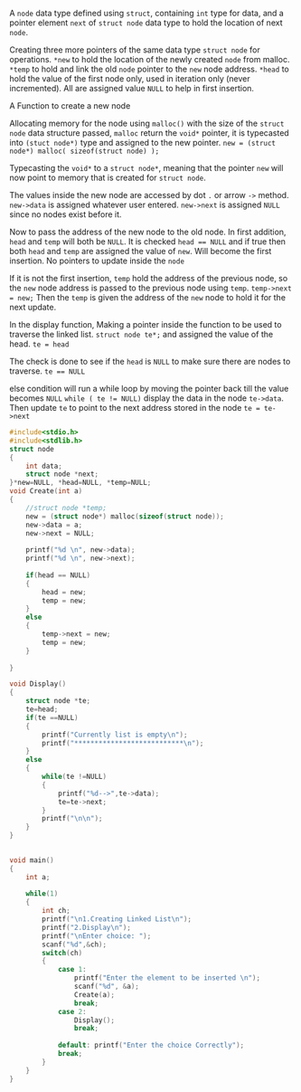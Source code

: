 

A `node` data type defined using `struct`, containing `int` type for data, and a pointer element `next` of `struct node` data type to hold the location of next `node`.

Creating three more pointers of the same data type `struct node` for operations.
`*new` to hold the location of the newly created `node` from malloc.
`*temp` to hold and link the old `node` pointer to the `new` node address.
`*head` to hold the value of the first node only, used in iteration only (never incremented).
All are assigned value `NULL` to help in first insertion.

A Function to create a new node

Allocating memory for the node using `malloc()` with the size of the `struct node` data structure passed, 
`malloc` return the `void*` pointer, it is typecasted into `(stuct node*)` type and assigned to the new pointer. `new = (struct node*) malloc( sizeof(struct node) ); `

Typecasting the `void*` to a `struct node*`, meaning that the pointer `new` will now point to memory that is created for `struct node`.

The values inside the new node are accessed by dot `.` or arrow `->` method.
`new->data` is assigned whatever user entered.
`new->next` is assigned `NULL` since no nodes exist before it.

Now to pass the address of the new node to the old node.
In first addition, `head` and `temp` will both be `NULL`.
It is checked `head == NULL` and if true then both `head` and `temp` are assigned the value of `new`. Will become the first insertion. No pointers to update inside the `node`

If it is not the first insertion,
`temp` hold the address of the previous node, so the `new` node address is passed to the previous node using `temp`.  `temp->next = new;`
Then the `temp` is given the address of the `new` node to hold it for the next update.


In the display function,
Making a pointer inside the function to be used to traverse the linked list.
`struct node te*;` and assigned the value of the head. `te = head`

The check is done to see if the `head` is `NULL` to make sure there are nodes to traverse.
 `te == NULL` 

else condition will run a while loop by moving the pointer back till the value becomes `NULL` 
`while ( te != NULL)` display the data in the node `te->data`.
Then update `te` to point to the next address stored in the node `te = te->next` 


```c
#include<stdio.h>
#include<stdlib.h>
struct node
{
	int data;
	struct node *next;
}*new=NULL, *head=NULL, *temp=NULL;
void Create(int a)
{
	//struct node *temp;
	new = (struct node*) malloc(sizeof(struct node));
	new->data = a;
	new->next = NULL;
	
	printf("%d \n", new->data);
	printf("%d \n", new->next);
	
	if(head == NULL)
	{
		head = new;
		temp = new;
	}
	else
	{
		temp->next = new;
		temp = new;
	}
	
}

void Display()
{
	struct node *te;
	te=head;
	if(te ==NULL)
	{
		printf("Currently list is empty\n");
		printf("***************************\n");
	}
	else
	{
		while(te !=NULL)
		{
			printf("%d-->",te->data);
			te=te->next;
		}
		printf("\n\n");
	}
}

	
void main()
{
	int a;
	
	while(1)
	{
		int ch;
		printf("\n1.Creating Linked List\n");
		printf("2.Display\n");
		printf("\nEnter choice: ");
		scanf("%d",&ch);
		switch(ch)
		{
			case 1:
				printf("Enter the element to be inserted \n");
				scanf("%d", &a);
				Create(a);
				break;
			case 2:
				Display();
				break;
		
			default: printf("Enter the choice Correctly");
			break;
		}
	}	
}
```